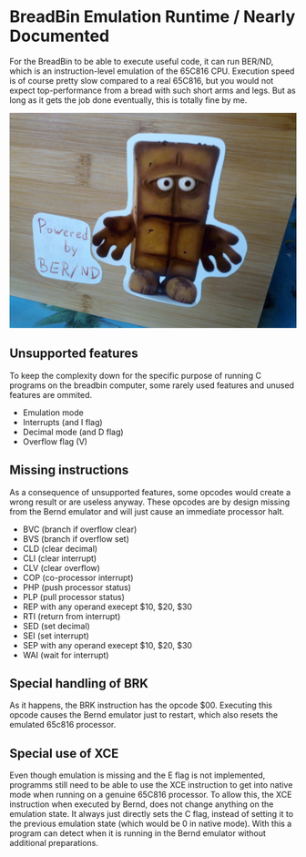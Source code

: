 # BreadBin Emulation Runtime / Nearly Documented

For the BreadBin to be able to execute useful code, it can run BER/ND, which is an instruction-level
emulation of the 65C816 CPU. Execution speed is of course pretty slow compared to a real 65C816, 
but you would not expect top-performance from a bread with such short arms and legs. 
But as long as it gets the job done eventually, this is totally fine by me.

![alt text](../gallery/Logo.jpg "Bernd logo")

## Unsupported features

To keep the complexity down for the specific purpose of running C programs on the breadbin computer,
some rarely used features and unused features are ommited.

* Emulation mode
* Interrupts (and I flag)
* Decimal mode (and D flag)
* Overflow flag (V)

## Missing instructions

As a consequence of unsupported features, some opcodes would create a wrong result or are useless anyway.
These opcodes are by design missing from the Bernd emulator and will just cause an immediate processor halt. 

* BVC (branch if overflow clear)
* BVS (branch if overflow set)
* CLD (clear decimal)
* CLI (clear interrupt)
* CLV (clear overflow)
* COP (co-processor interrupt) 
* PHP (push processor status) 
* PLP (pull processor status) 
* REP with any operand execept $10, $20, $30
* RTI (return from interrupt)
* SED (set decimal)
* SEI (set interrupt)
* SEP with any operand execept $10, $20, $30
* WAI (wait for interrupt)

## Special handling of BRK

As it happens, the BRK instruction has the opcode $00. Executing this opcode causes the Bernd
emulator just to restart, which also resets the emulated 65c816 processor.


## Special use of XCE

Even though emulation is missing and the E flag is not implemented, programms still
need to be able to use the XCE instruction to get into native mode when running on a genuine
65C816 processor. 
To allow this, the XCE instruction when executed by Bernd, does not change anything 
on the emulation state. It always just directly sets the C flag, instead of setting it to the
previous emulation state (which would be 0 in native mode).
With this a program can detect when it is running in the Bernd emulator without additional 
preparations.

